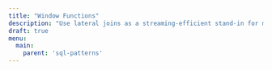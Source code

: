 ```yaml
---
title: "Window Functions"
description: "Use lateral joins as a streaming-efficient stand-in for many window functions."
draft: true
menu:
  main:
    parent: 'sql-patterns'
---
```

